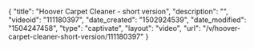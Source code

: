{
    "title": "Hoover Carpet Cleaner - short version",
    "description": "",
    "videoid": "111180397",
    "date_created": "1502924539",
    "date_modified": "1504247458",
    "type": "captivate",
    "layout": "video",
    "url": "\/v\/hoover-carpet-cleaner-short-version\/111180397"
}